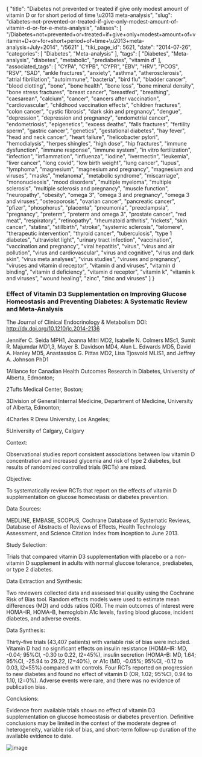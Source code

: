 {
    "title": "Diabetes not prevented or treated if give only modest amount of vitamin D or for short period of time \u2013 meta-analysis",
    "slug": "diabetes-not-prevented-or-treated-if-give-only-modest-amount-of-vitamin-d-or-for-e-meta-analysis",
    "aliases": [
        "/Diabetes+not+prevented+or+treated+if+give+only+modest+amount+of+vitamin+D+or+for+short+period+of+time+\u2013+meta-analysis+July+2014",
        "/5621"
    ],
    "tiki_page_id": 5621,
    "date": "2014-07-26",
    "categories": [
        "Diabetes",
        "Meta-analysis"
    ],
    "tags": [
        "Diabetes",
        "Meta-analysis",
        "diabetes",
        "metabolic",
        "prediabetes",
        "vitamin d"
    ],
    "associated_tags": [
        "CYPA",
        "CYPB",
        "CYPR",
        "EBV",
        "HRV",
        "PCOS",
        "RSV",
        "SAD",
        "ankle fractures",
        "anxiety",
        "asthma",
        "atherosclerosis",
        "atrial fibrillation",
        "autoimmune",
        "bacteria",
        "bird flu",
        "bladder cancer",
        "blood clotting",
        "bone",
        "bone health",
        "bone loss",
        "bone mineral density",
        "bone stress fractures",
        "breast cancer",
        "breastfed",
        "breathing",
        "caesarean",
        "calcium",
        "cancer",
        "cancers after vaccination",
        "cardiovascular",
        "childhood vaccination effects",
        "children fractures",
        "colon cancer",
        "cystic fibrosis",
        "dark skin and pregnancy",
        "dengue",
        "depression",
        "depression and pregnancy",
        "endometrial cancer",
        "endometriosis",
        "epigenetics",
        "excess deaths",
        "falls fractures",
        "fertility sperm",
        "gastric cancer",
        "genetics",
        "gestational diabetes",
        "hay fever",
        "head and neck cancer",
        "heart failure",
        "helicobacter pylori",
        "hemodialysis",
        "herpes shingles",
        "high dose",
        "hip fractures",
        "immune dysfunction",
        "immune response",
        "immune system",
        "in vitro fertilization",
        "infection",
        "inflammation",
        "influenza",
        "iodine",
        "ivermectin",
        "leukemia",
        "liver cancer",
        "long covid",
        "low birth weight",
        "lung cancer",
        "lupus",
        "lymphoma",
        "magnesium",
        "magnesium and pregnancy",
        "magnesium and viruses",
        "masks",
        "melanoma",
        "metabolic syndrome",
        "miscarriage",
        "mononucleosis",
        "mood disorders",
        "multiple myeloma",
        "multiple sclerosis",
        "multiple sclerosis and pregnancy",
        "muscle function",
        "neuropathy",
        "obesity",
        "omega 3",
        "omega 3 and pregnancy",
        "omega 3 and viruses",
        "osteoporosis",
        "ovarian cancer",
        "pancreatic cancer",
        "pfizer",
        "phosphorus",
        "placenta",
        "pneumonia",
        "preeclampsia",
        "pregnancy",
        "preterm",
        "preterm and omega 3",
        "prostate cancer",
        "red meat",
        "respiratory",
        "retinopathy",
        "rheumatoid arthritis",
        "rickets",
        "skin cancer",
        "statins",
        "stillbirth",
        "stroke",
        "systemic sclerosis",
        "telomere",
        "therapeutic intervention",
        "thyroid cancer",
        "tuberculosis",
        "type 1 diabetes",
        "ultraviolet light",
        "urinary tract infection",
        "vaccination",
        "vaccination and pregnancy",
        "viral hepatitis",
        "virus",
        "virus and air pollution",
        "virus and cardiovascular",
        "virus and cognitive",
        "virus and dark skin",
        "virus meta analyses",
        "virus studies",
        "viruses and pregnancy",
        "viruses and vitamin d receptor",
        "vitamin d and viruses",
        "vitamin d binding",
        "vitamin d deficiency",
        "vitamin d receptor",
        "vitamin k",
        "vitamin k and viruses",
        "wound healing",
        "zinc",
        "zinc and viruses"
    ]
}


### Effect of Vitamin D3 Supplementation on Improving Glucose Homeostasis and Preventing Diabetes: A Systematic Review and Meta-Analysis

The Journal of Clinical Endocrinology & Metabolism DOI: http://dx.doi.org/10.1210/jc.2014-2136

Jennifer C. Seida MPH1, Joanna Mitri MD2, Isabelle N. Colmers MSc1, Sumit R. Majumdar MD1,3, Mayer B. Davidson MD4, Alun L. Edwards MD5, David A. Hanley MD5, Anastassios G. Pittas MD2, Lisa Tjosvold MLIS1, and Jeffrey A. Johnson PhD1

1Alliance for Canadian Health Outcomes Research in Diabetes, University of Alberta, Edmonton;

2Tufts Medical Center, Boston;

3Division of General Internal Medicine, Department of Medicine, University of Alberta, Edmonton;

4Charles R Drew University, Los Angeles;

5University of Calgary, Calgary

Context:

Observational studies report consistent associations between low vitamin D concentration and increased glycemia and risk of type 2 diabetes, but results of randomized controlled trials (RCTs) are mixed.

Objective:

To systematically review RCTs that report on the effects of vitamin D supplementation on glucose homeostasis or diabetes prevention.

Data Sources:

MEDLINE, EMBASE, SCOPUS, Cochrane Database of Systematic Reviews, Database of Abstracts of Reviews of Effects, Health Technology Assessment, and Science Citation Index from inception to June 2013.

Study Selection:

Trials that compared vitamin D3 supplementation with placebo or a non-vitamin D supplement in adults with normal glucose tolerance, prediabetes, or type 2 diabetes.

Data Extraction and Synthesis:

Two reviewers collected data and assessed trial quality using the Cochrane Risk of Bias tool. Random effects models were used to estimate mean differences (MD) and odds ratios (OR). The main outcomes of interest were HOMA–IR, HOMA–B, hemoglobin A1c levels, fasting blood glucose, incident diabetes, and adverse events.

Data Synthesis:

Thirty-five trials (43,407 patients) with variable risk of bias were included. Vitamin D had no significant effects on insulin resistance (HOMA–IR: MD, -0.04; 95%CI, -0.30 to 0.22, I2=45%), insulin secretion (HOMA–B: MD, 1.64; 95%CI, -25.94 to 29.22, I2=40%), or A1c (MD, -0.05%; 95%CI, -0.12 to 0.03, I2=55%) compared with controls. Four RCTs reported on progression to new diabetes and found no effect of vitamin D (OR, 1.02; 95%CI, 0.94 to 1.10, I2=0%). Adverse events were rare, and there was no evidence of publication bias.

Conclusions:

Evidence from available trials shows no effect of vitamin D3 supplementation on glucose homeostasis or diabetes prevention. Definitive conclusions may be limited in the context of the moderate degree of heterogeneity, variable risk of bias, and short-term follow-up duration of the available evidence to date.

<img src="https://d378j1rmrlek7x.cloudfront.net/attachments/jpeg/diabetes-t1.jpg" alt="image">